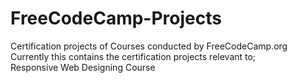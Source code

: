 # FreeCodeCamp-Projects
Certification projects of  Courses conducted by FreeCodeCamp.org
Currently this contains the certification projects relevant to; <br>
      Responsive Web Designing Course
